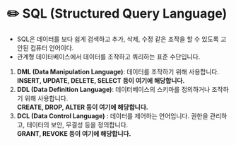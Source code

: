 # ✏️ SQL (Structured Query Language)

* SQL은 데이터를 보다 쉽게 검색하고 추가, 삭제, 수정 같은 조작을 할 수 있도록 고안된 컴퓨터 언어이다.
* 관계형 데이터베이스에서 데이터를 조작하고 쿼리하는 표준 수단입니다.
1. **DML (Data Manipulation Language)**: 데이터를 조작하기 위해 사용합니다.<br>
**INSERT, UPDATE, DELETE, SELECT 등이 여기에 해당합니다.**
2. **DDL (Data Definition Language)**: 데이터베이스의 스키마를 정의하거나 조작하기 위해 사용합니다.<br>
**CREATE, DROP, ALTER 등이 여기에 해당합니다.**
3. **DCL (Data Control Language)** : 데이터를 제어하는 언어입니다.
권한을 관리하고, 테이터의 보안, 무결성 등을 정의합니다.<br>
**GRANT, REVOKE 등이 여기에 해당합니다.**